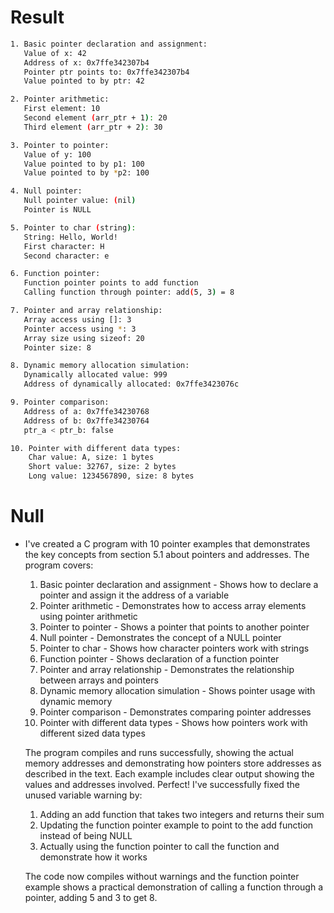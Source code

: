 # Result

```bash
1. Basic pointer declaration and assignment:
   Value of x: 42
   Address of x: 0x7ffe342307b4
   Pointer ptr points to: 0x7ffe342307b4
   Value pointed to by ptr: 42

2. Pointer arithmetic:
   First element: 10
   Second element (arr_ptr + 1): 20
   Third element (arr_ptr + 2): 30

3. Pointer to pointer:
   Value of y: 100
   Value pointed to by p1: 100
   Value pointed to by *p2: 100

4. Null pointer:
   Null pointer value: (nil)
   Pointer is NULL

5. Pointer to char (string):
   String: Hello, World!
   First character: H
   Second character: e

6. Function pointer:
   Function pointer points to add function
   Calling function through pointer: add(5, 3) = 8

7. Pointer and array relationship:
   Array access using []: 3
   Pointer access using *: 3
   Array size using sizeof: 20
   Pointer size: 8

8. Dynamic memory allocation simulation:
   Dynamically allocated value: 999
   Address of dynamically allocated: 0x7ffe3423076c

9. Pointer comparison:
   Address of a: 0x7ffe34230768
   Address of b: 0x7ffe34230764
   ptr_a < ptr_b: false

10. Pointer with different data types:
    Char value: A, size: 1 bytes
    Short value: 32767, size: 2 bytes
    Long value: 1234567890, size: 8 bytes


```


# Null


- I've created a C program with 10 pointer examples that demonstrates the key concepts from section 5.1
  about pointers and addresses. The program covers:

  1. Basic pointer declaration and assignment - Shows how to declare a pointer and assign it the address
  of a variable
  2. Pointer arithmetic - Demonstrates how to access array elements using pointer arithmetic
  3. Pointer to pointer - Shows a pointer that points to another pointer
  4. Null pointer - Demonstrates the concept of a NULL pointer
  5. Pointer to char - Shows how character pointers work with strings
  6. Function pointer - Shows declaration of a function pointer
  7. Pointer and array relationship - Demonstrates the relationship between arrays and pointers
  8. Dynamic memory allocation simulation - Shows pointer usage with dynamic memory
  9. Pointer comparison - Demonstrates comparing pointer addresses
  10. Pointer with different data types - Shows how pointers work with different sized data types

  The program compiles and runs successfully, showing the actual memory addresses and demonstrating how
  pointers store addresses as described in the text. Each example includes clear output showing the values
   and addresses involved.
Perfect! I've successfully fixed the unused variable warning by:

  1. Adding an add function that takes two integers and returns their sum
  2. Updating the function pointer example to point to the add function instead of being NULL
  3. Actually using the function pointer to call the function and demonstrate how it works

  The code now compiles without warnings and the function pointer example shows a practical demonstration
  of calling a function through a pointer, adding 5 and 3 to get 8.
